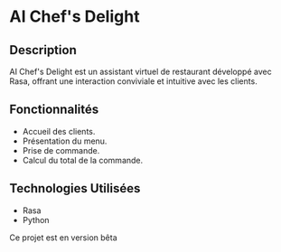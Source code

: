 # AI Chef's Delight

## Description
AI Chef's Delight est un assistant virtuel de restaurant développé avec Rasa, offrant une interaction conviviale et intuitive avec les clients.

## Fonctionnalités
- Accueil des clients.
- Présentation du menu.
- Prise de commande.
- Calcul du total de la commande.

## Technologies Utilisées
- Rasa
- Python


Ce projet est en version bêta
